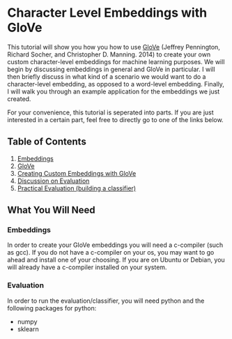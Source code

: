# Character Level Embeddings with GloVe

This tutorial will show you how you how to use [GloVe](https://nlp.stanford.edu/projects/glove/) (Jeffrey Pennington, Richard Socher, and Christopher D. Manning. 2014) to create your own custom character-level embeddings for machine learning purposes. We will begin by discussing embeddings in general and GloVe in particular. I will then briefly discuss in what kind of a scenario we would want to do a character-level embedding, as opposed to a word-level embedding. Finally, I will walk you through an example application for the embeddings we just created.

For your convenience, this tutorial is seperated into parts. If you are just interested in a certain part, feel free to directly go to one of the links below.
## Table of Contents
1. [Embeddings](Embeddings.md)
2. [GloVe](about_glove.md)
3. [Creating Custom Embeddings with GloVe](custom_embeddings.md)
4. [Discussion on Evaluation](evaluation.md)
5. [Practical Evaluation (building a classifier)](glove_classifier.md)



## What You Will Need

### Embeddings
In order to create your GloVe embeddings you will need a c-compiler (such as gcc). If you do not have a c-compiler on your os, you may want to go ahead and install one of your choosing. If you are on Ubuntu or Debian, you will already have a c-compiler installed on your system.

### Evaluation
In order to run the evaluation/classifier, you will need python and the following packages for python:
- numpy
- sklearn
